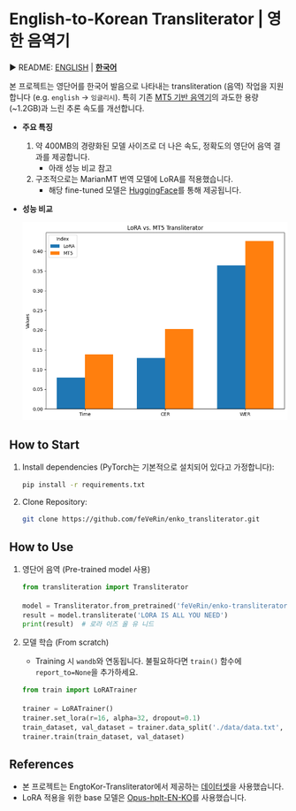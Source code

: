 # English-to-Korean Transliterator | 영한 음역기

▶ README: [ENGLISH](../README.md) | [**한국어**](README.ko.md)

본 프로젝트는 영단어를 한국어 발음으로 나타내는 transliteration (음역) 작업을 지원합니다 (e.g. `english` -> `잉글리시`). 특히 기존 [MT5 기반 음역기](https://github.com/eunsour/engtokor-transliterator/tree/main)의 과도한 용량 (~1.2GB)과 느린 추론 속도를 개선합니다.

- **주요 특징**
    1. 약 400MB의 경량화된 모델 사이즈로 더 나은 속도, 정확도의 영단어 음역 결과를 제공합니다.
        - 아래 성능 비교 참고
    2. 구조적으로는 MarianMT 번역 모델에 LoRA를 적용했습니다.
        - 해당 fine-tuned 모델은 [HuggingFace](https://huggingface.co/feVeRin/enko-transliteration)를 통해 제공됩니다.

- **성능 비교**  

    ![image](output.png)

## How to Start

1. Install dependencies (PyTorch는 기본적으로 설치되어 있다고 가정합니다):

    ```bash
    pip install -r requirements.txt
    ```

2. Clone Repository:

    ```bash
    git clone https://github.com/feVeRin/enko_transliterator.git
    ```

## How to Use

1. 영단어 음역 (Pre-trained model 사용)

    ```python
    from transliteration import Transliterator

    model = Transliterator.from_pretrained('feVeRin/enko-transliterator')
    result = model.transliterate('LORA IS ALL YOU NEED')
    print(result)  # 로라 이즈 올 유 니드
    ```

2. 모델 학습 (From scratch)
    - Training 시 `wandb`와 연동됩니다. 불필요하다면 `train()` 함수에 `report_to=None`을 추가하세요.

    ```python
    from train import LoRATrainer

    trainer = LoRATrainer()
    trainer.set_lora(r=16, alpha=32, dropout=0.1)
    train_dataset, val_dataset = trainer.data_split('./data/data.txt', 0.2)
    trainer.train(train_dataset, val_dataset)
    ```

## References

- 본 프로젝트는 EngtoKor-Transliterator에서 제공하는 [데이터셋](https://github.com/eunsour/engtokor-transliterator/tree/main)을 사용했습니다.
- LoRA 적용을 위한 base 모델은 [Opus-hplt-EN-KO](https://huggingface.co/Neurora/opus-hplt-en-ko-v2.0)를 사용했습니다.
